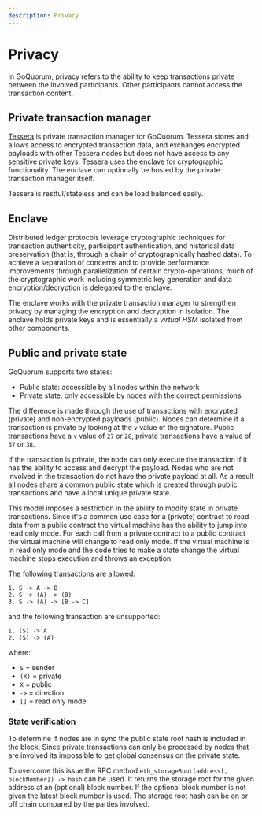 ```yaml
---
description: Privacy
---
```


# Privacy

In GoQuorum, privacy refers to the ability to keep transactions private between the involved participants.
Other participants cannot access the transaction content.

## Private transaction manager

[Tessera](https://docs.tessera.consensys.net) is private transaction manager for GoQuorum. Tessera stores and allows access
to encrypted transaction data, and exchanges encrypted payloads with other Tessera nodes but does not
have access to any sensitive private keys. Tessera uses the enclave for cryptographic functionality.
The enclave can optionally be hosted by the private transaction manager itself.

Tessera is restful/stateless and can be load balanced easily.

## Enclave

Distributed ledger protocols leverage cryptographic techniques for transaction authenticity, participant
authentication, and historical data preservation (that is, through a chain of cryptographically hashed data).
To achieve a separation of concerns and to provide performance improvements through parallelization
of certain crypto-operations, much of the cryptographic work including symmetric key generation and data
encryption/decryption is delegated to the enclave.

The enclave works with the private transaction manager to strengthen privacy by managing the encryption
and decryption in isolation. The enclave holds private keys and is essentially a _virtual HSM_ isolated
from other components.

## Public and private state

GoQuorum supports two states:

- Public state: accessible by all nodes within the network
- Private state: only accessible by nodes with the correct permissions

The difference is made through the use of transactions with encrypted (private) and non-encrypted payloads (public).
Nodes can determine if a transaction is private by looking at the `v` value of the signature.
Public transactions have a `v` value of `27` or `28`, private transactions have a value of `37` or `38`.

If the transaction is private, the node can only execute the transaction if it has the ability to access and decrypt the payload. Nodes who are not involved in the transaction do not have the private payload at all. As a result all nodes share a common public state which is created through public transactions and have a local unique private state.

This model imposes a restriction in the ability to modify state in private transactions.
Since it's a common use case for a (private) contract to read data from a public contract the virtual machine has the ability to jump into read only mode.
For each call from a private contract to a public contract the virtual machine will change to read only mode.
If the virtual machine is in read only mode and the code tries to make a state change the virtual machine stops execution and throws an exception.

The following transactions are allowed:

```text
1. S -> A -> B
2. S -> (A) -> (B)
3. S -> (A) -> [B -> C]
```

and the following transaction are unsupported:

```text
1. (S) -> A
2. (S) -> (A)
```

where:

- `S` = sender
- `(X)` = private
- `X` = public
- `->` = direction
- `[]` = read only mode

### State verification

To determine if nodes are in sync the public state root hash is included in the block.
Since private transactions can only be processed by nodes that are involved its impossible to get global consensus on the private state.

To overcome this issue the RPC method `eth_storageRoot(address[, blockNumber]) -> hash` can be used.
It returns the storage root for the given address at an (optional) block number.
If the optional block number is not given the latest block number is used.
The storage root hash can be on or off chain compared by the parties involved.
